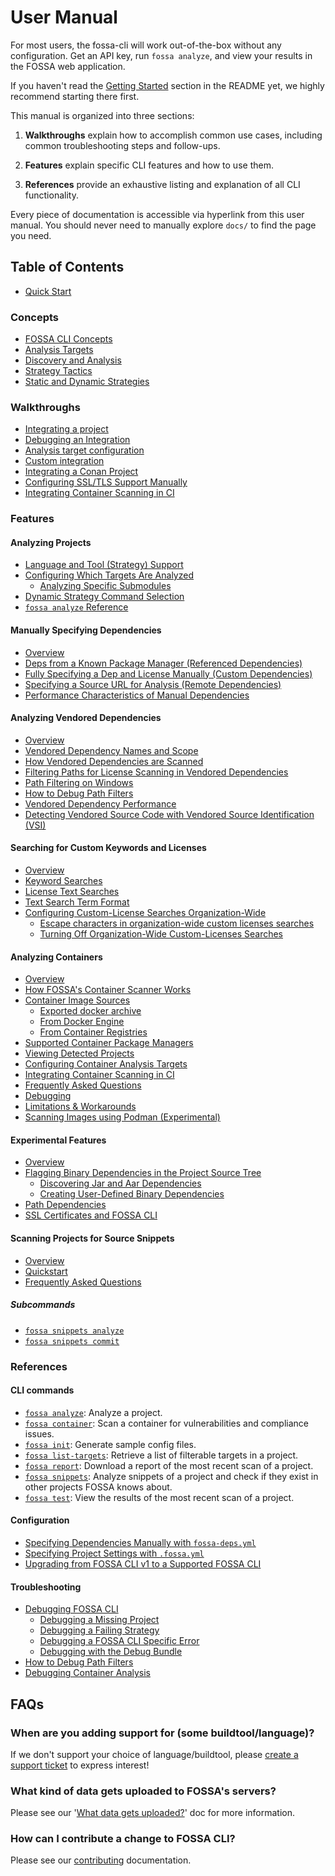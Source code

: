 # User Manual

For most users, the fossa-cli will work out-of-the-box without any configuration. Get an API key, run `fossa analyze`, and view your results in the FOSSA web application.

If you haven't read the [Getting Started](../README.md#getting-started) section in the README yet, we highly recommend starting there first.

This manual is organized into three sections:

<!-- 1. **Concepts** explain the intent and mechanics behind FOSSA concepts (e.g. how FOSSA thinks about "projects" or "dependencies"), including important nuances and subtleties. -->

1. **Walkthroughs** explain how to accomplish common use cases, including common troubleshooting steps and follow-ups.

2. **Features** explain specific CLI features and how to use them.

3. **References** provide an exhaustive listing and explanation of all CLI functionality.

Every piece of documentation is accessible via hyperlink from this user manual. You should never need to manually explore `docs/` to find the page you need.

## Table of Contents

<!-- 1. [Concepts](#concepts) -->
<!-- ## Concepts

Concept guides explain the nuances behind how basic FOSSA primitives work. If you're looking to accomplish a specific goal, you should probably start with [Walkthroughs](#walkthroughs), but if you come across confusing behavior, understanding Concepts can help you debug what's going on.

- [The FOSSA ontology: Projects, Revisions, Analyses, and Targets](./concepts/ontology.md)
- [What is a Dependency?](./concepts/dependencies.md)
- [Locators, Project Identity, and Dependency Identity](./concepts/locators-and-identity.md)
- [Lifecycle of an Analysis](./concepts/analysis-and-analyzers.md)
-->

- [Quick Start](./walkthroughs/integrating.md)

### Concepts

- [FOSSA CLI Concepts](./concepts/analysis-and-analyzers.md)
- [Analysis Targets](./concepts/analysis-and-analyzers.md#analysis-targets)
- [Discovery and Analysis](./concepts/analysis-and-analyzers.md#discovery-and-analysis)
- [Strategy Tactics](./concepts/analysis-and-analyzers.md#tactics)
- [Static and Dynamic Strategies](./references/strategies/README.md#static-and-dynamic-strategies)

### Walkthroughs

- [Integrating a project](./walkthroughs/integrating.md)
- [Debugging an Integration](./references/debugging/README.md)
- [Analysis target configuration](./walkthroughs/analysis-target-configuration.md)
- [Custom integration](./walkthroughs/custom-integrating-with-bower-example.md)
- [Integrating a Conan Project](./walkthroughs/conan.md)
- [Configuring SSL/TLS Support Manually](./walkthroughs/ssl-cert.md)
- [Integrating Container Scanning in CI](./walkthroughs/container-scanning-generic-ci.md)

### Features

#### Analyzing Projects

<!-- Consider linking to each language, tool, or platform here -->
- [Language and Tool (Strategy) Support](./references/strategies/README.md)
- [Configuring Which Targets Are Analyzed](./walkthroughs/analysis-target-configuration.md)
  - [Analyzing Specific Submodules](./walkthroughs/analysis-target-configuration.md#target-filtering-for-submodules)
- [Dynamic Strategy Command Selection](./features/strategy-command-selection.md)
- [`fossa analyze` Reference](./references/subcommands/analyze.md)

#### Manually Specifying Dependencies

- [Overview](./features/manual-dependencies.md)
- [Deps from a Known Package Manager (Referenced Dependencies)](./features/manual-dependencies.md#referenced-dependencies)
- [Fully Specifying a Dep and License Manually (Custom Dependencies)](./features/manual-dependencies.md#referenced-dependencies)
- [Specifying a Source URL for Analysis (Remote Dependencies)](./features/manual-dependencies.md#referenced-dependencies)
- [Performance Characteristics of Manual Dependencies](./features/manual-dependencies.md#performance)

#### Analyzing Vendored Dependencies

- [Overview](./features/vendored-dependencies.md)
- [Vendored Dependency Names and Scope](./features/vendored-dependencies.md#vendored-dependency-names-and-scope)
- [How Vendored Dependencies are Scanned](./features/vendored-dependencies.md#how-vendored-dependencies-are-scanned)
- [Filtering Paths for License Scanning in Vendored Dependencies](./features/vendored-dependencies.md#path-filtering)
- [Path Filtering on Windows](./features/vendored-dependencies.md#path-filtering-and-windows)
- [How to Debug Path Filters](./features/vendored-dependencies.md#debugging-your-path-filters)
- [Vendored Dependency Performance](./features/vendored-dependencies.md#performance)
- [Detecting Vendored Source Code with Vendored Source Identification (VSI)](./references/subcommands/analyze/detect-vendored.md)

#### Searching for Custom Keywords and Licenses

- [Overview](./features/custom-license-and-keyword-searches.md)
- [Keyword Searches](./features/custom-license-and-keyword-searches.md#keyword-searches)
- [License Text Searches](./features/custom-license-and-keyword-searches.md#custom-license-searches)
- [Text Search Term Format](./features/custom-license-and-keyword-searches.md#regular-expression-format)
- [Configuring Custom-License Searches Organization-Wide](./features/custom-license-and-keyword-searches.md#configuring-custom-license-searches-for-your-whole-organization)
  - [Escape characters in organization-wide custom licenses searches](./features/custom-license-and-keyword-searches.md#escape-characters-in-custom-license-searches-for-your-whole-organization)
  - [Turning Off Organization-Wide Custom-Licenses Searches](./features/custom-license-and-keyword-searches.md#turning-off-organization-wide-custom-licenses-searches)

#### Analyzing Containers

- [Overview](./references/subcommands/container.md)
- [How FOSSA's Container Scanner Works](./references/subcommands/container/scanner.md#documentation)
- [Container Image Sources](./references/subcommands/container/scanner.md#container-image-source)
  - [Exported docker archive](./references/subcommands/container/scanner.md#1-exported-docker-archive)
  - [From Docker Engine](./references/subcommands/container/scanner.md#2-from-docker-engine)
  - [From Container Registries](./references/subcommands/container/scanner.md#3-from-registries)
- [Supported Container Package Managers](./references/subcommands/container/scanner.md#supported-container-package-managers)
- [Viewing Detected Projects](./references/subcommands/container/scanner.md#view-detected-projects)
- [Configuring Container Analysis Targets](./references/subcommands/container/scanner.md#utilize-analysis-target-configuration)
- [Integrating Container Scanning in CI](./walkthroughs/container-scanning-generic-ci.md)
- [Frequently Asked Questions](./references/subcommands/container/scanner.md#frequently-asked-questions-faqs)
- [Debugging](./references/subcommands/container/scanner.md#debugging)
- [Limitations & Workarounds](./references/subcommands/container/scanner.md#limitations--workarounds)
- [Scanning Images using Podman (Experimental)](./references/subcommands/container/podman.md)

#### Experimental Features

- [Overview](./references/experimental/README.md)
- [Flagging Binary Dependencies in the Project Source Tree](./references/experimental/binary-discovery/README.md)
  - [Discovering Jar and Aar Dependencies](./references/experimental/binary-discovery/README.md#analyzing-jar-and-aar-dependencies)
  - [Creating User-Defined Binary Dependencies](./references/experimental/binary-discovery/README.md#creating-user-defined-binary-dependencies)
- [Path Dependencies](./references/experimental/path-dependency.md)
- [SSL Certificates and FOSSA CLI](./walkthroughs/ssl-cert.md)

#### Scanning Projects for Source Snippets

- [Overview](./references/subcommands/snippets.md)
- [Quickstart](./references/subcommands/snippets.md#quickstart)
- [Frequently Asked Questions](./references/subcommands/snippets.md#faq)

##### Subcommands

- [`fossa snippets analyze`](./references/subcommands/snippets/analyze.md)
- [`fossa snippets commit`](./references/subcommands/snippets/commit.md)

### References

#### CLI commands

- [`fossa analyze`](./references/subcommands/analyze.md): Analyze a project.
- [`fossa container`](./references/subcommands/container.md): Scan a container for vulnerabilities and compliance issues.
- [`fossa init`](./references/subcommands/init.md): Generate sample config files.
- [`fossa list-targets`](./references/subcommands/list-targets.md): Retrieve a list of filterable targets in a project.
- [`fossa report`](./references/subcommands/report.md): Download a report of the most recent scan of a project.
- [`fossa snippets`](./references/subcommands/snippets.md): Analyze snippets of a project and check if they exist in other projects FOSSA knows about.
- [`fossa test`](./references/subcommands/test.md): View the results of the most recent scan of a project.

#### Configuration

- [Specifying Dependencies Manually with `fossa-deps.yml`](./references/files/fossa-deps.md)
- [Specifying Project Settings with `.fossa.yml`](./references/files/fossa-yml.md)
- [Upgrading from FOSSA CLI v1 to a Supported FOSSA CLI](./differences-from-v1.md)

#### Troubleshooting

- [Debugging FOSSA CLI](./references/debugging/README.md)
  - [Debugging a Missing Project](./references/debugging/README.md#debugging-a-missing-project)
  - [Debugging a Failing Strategy](./references/debugging/README.md#debugging-strategies)
  - [Debugging a FOSSA CLI Specific Error](./references/debugging/README.md#debugging-fossa-cli-operation)
  - [Debugging with the Debug Bundle](./references/debugging/README.md#debugging-with-the-debug-bundle)
- [How to Debug Path Filters](./features/vendored-dependencies.md#debugging-your-path-filters)
- [Debugging Container Analysis](./references/subcommands/container/scanner.md#debugging)

## FAQs

### When are you adding support for (some buildtool/language)?

If we don't support your choice of language/buildtool,
please [create a support ticket](https://support.fossa.com) to express interest!

### What kind of data gets uploaded to FOSSA's servers?

Please see our '[What data gets uploaded?](./walkthroughs/what-data-gets-uploaded.md)' doc for more information.

### How can I contribute a change to FOSSA CLI?

Please see our [contributing](./contributing/README.md) documentation.

